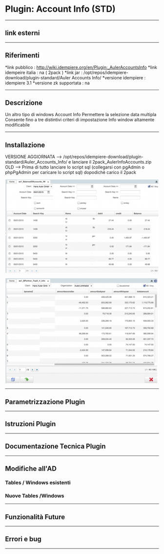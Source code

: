 # Plugin: Account Info (STD)

---

## link esterni

---

## Riferimenti

*link pubblico          : http://wiki.idempiere.org/en/Plugin:_AulerAccountsInfo
*link idempeire italia  : na ( 2pack )
*link jar               : /opt/repos/idempiere-download/plugin-standard/Auler Accounts Info/
*versione idempiere     : idempiere 3.1
*versione zk supportata : na

---

## Descrizione

Un altro tipo di windows Account Info
Permettere la selezione data multipla 
Consente fino a tre distintivi criteri di impostazione
Info window altamente modificabile

---

## Installazione

VERSIONE AGGIORNATA --> /opt/repos/idempiere-download/plugin-standard/Auler_Accounts_Info/ e lanciare il 2pack_AulerInfoAccounts.zip
OLD --> Prima di tutto lanciare lo script sql (collegarsi con pgAdmin o phpPgAdmin per caricare lo script sql) dopodichè carico il 2pack

![image](659px-AccountsInfoAuler.png )

![image](586px-AccountsBPInfo.png)

---

## Parametrizzazione Plugin

---

## Istruzioni Plugin

---

## Documentazione Tecnica Plugin

---

## Modifiche all'AD 

### Tables / Windows esistenti

### Nuove Tables /Windows

---

## Funzionalità Future

---

## Errori e bug

---

